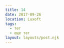 ```yaml
---
title: 14
date: 2017-09-26
location: Luxoft
tags:
  - тег
  - еще тег
layout: layouts/post.njk
---
```

